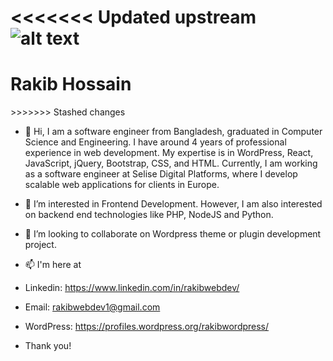 <<<<<<< Updated upstream
![alt text](https://github.com/[rakibwebdev]/[rakibwebdev]/blob/[image]/Rakib.jpg?raw=true)
=======
<div>
    <h1>Rakib Hossain </h1>
</div>
>>>>>>> Stashed changes

-   👋 Hi, I am a software engineer from Bangladesh, graduated in Computer Science and Engineering. I have around 4 years of professional experience in web development. My expertise is in WordPress, React, JavaScript, jQuery, Bootstrap, CSS, and HTML. Currently, I am working as a software engineer at Selise Digital Platforms, where I develop scalable web applications for clients in Europe.
-   👀 I’m interested in Frontend Development. However, I am also interested on backend end technologies like PHP, NodeJS and Python.
-   💞️ I’m looking to collaborate on Wordpress theme or plugin development project.
-   📫 I'm here at
-   Linkedin: https://www.linkedin.com/in/rakibwebdev/
-   Email: rakibwebdev1@gmail.com
-   WordPress: https://profiles.wordpress.org/rakibwordpress/

-   Thank you!

<!---
rakibwebdev/rakibwebdev is a ✨ special ✨ repository because its `README.md` (this file) appears on your GitHub profile.
You can click the Preview link to take a look at your changes.
--->
